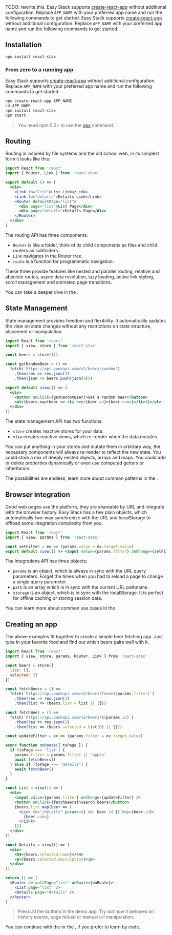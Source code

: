 <header id="header"></header>

TODO: rewrite this. Easy Stack supports [create-react-app](https://github.com/facebookincubator/create-react-app) without additional configuration. Replace `APP_NAME` with your preferred app name and run the following commands to get started. Easy Stack supports [create-react-app](https://github.com/facebookincubator/create-react-app) without additional configuration. Replace `APP_NAME` with your preferred app name and run the following commands to get started.

## Installation

`npm install react-stax`

### From zero to a running app

Easy Stack supports [create-react-app](https://github.com/facebookincubator/create-react-app) without additional configuration. Replace `APP_NAME` with your preferred app name and run the following commands to get started.

```bash
npx create-react-app APP_NAME
cd APP_NAME
npm install react-stax
npm start
```

> You need npm 5.2+ to use the [npx](https://www.npmjs.com/package/npx) command.

## Routing

Routing is inspired by file systems and the old school web, in its simplest form it looks like this:

```jsx
import React from 'react'
import { Router, Link } from 'react-stax'

export default () => (
  <div>
    <Link to="list">List Link</Link>
    <Link to="details">Details Link</Link>
    <Router defaultPage="list">
      <div page="list">List Page</div>
      <div page="details">Details Page</div>
    </Router>
  </div>
)
```

<div id="routing-demo"></div>

The routing API has three components:

- `Router` is like a folder, think of its child components as files and child routers as subfolders.
- `Link` navigates in the Router tree.
- `route` is a function for programmatic navigation.

These three provide features like nested and parallel routing, relative and absolute routes, async data resolution, lazy loading, active link styling, scroll management and animated page transitions.

You can take a deeper dive in the <span id="routing-link"></span>.

## State Management

State management provides freedom and flexibility. It automatically updates the view on state changes without any restrictions on state structure, placement or manipulation.

```jsx
import React from 'react'
import { view, store } from 'react-stax'

const beers = store([])

const getRandomBeer = () =>
  fetch('https://api.punkapi.com/v2/beers/random')
    .then(res => res.json())
    .then(json => beers.push(json[0]))

export default view(() => (
  <div>
    <button onClick={getRandomBeer}>Get a random beer</button>
    <ul>{beers.map(beer => <li key={beer.id}>{beer.name}</li>)}</ul>
  </div>
))
```

<div id="state-demo"></div>

The state management API has two functions:

- `store` creates reactive stores for your data.
- `view` creates reactive views, which re-render when the data mutates.

You can put anything in your stores and mutate them in arbitrary way, the necessary components will always re-render to reflect the new state. You could store a mix of deeply nested objects, arrays and maps. You could add or delete properties dynamically or even use computed getters or inheritance.

The possibilities are endless, learn more about common patterns in the <span id="state-link"></span>.

## Browser integration

Good web pages use the platform, they are shareable by URL and integrate with the browser history. Easy Stack has a few plain objects, which automatically two-way synchronize with the URL and localStorage to offload some integration complexity from you.

```jsx
import React from 'react'
import { view, params } from 'react-stax'

const setFilter = ev => (params.value = ev.target.value)
export default view(() => <input value={params.filter} onChange={setFilter} />)
```

<div id="integrations-demo"></div>

The integrations API has three objects:

- `params` is an object, which is always in sync with the URL query parameters. Forget the times when you had to reload a page to change a single query parameter.
- `path` is an array which is in sync with the current URL pathname.
- `storage` is an object, which is in sync with the localStorage. It is perfect for offline caching or storing session data.

You can learn more about common use cases in the <span id="integrations-link"></span>.

## Creating an app

The above examples fit together to create a simple beer fetching app. Just type in your favorite food and find out which beers pairs well with it.

```jsx
import React from 'react'
import { view, store, params, Router, Link } from 'react-stax'

const beers = store({
  list: [],
  selected: {}
})

const fetchBeers = () =>
  fetch(`https://api.punkapi.com/v2/beers?food=${params.filter}`)
    .then(res => res.json())
    .then(list => (beers.list = list || []))

const fetchBeer = () =>
  fetch(`https://api.punkapi.com/v2/beers/${params.id}`)
    .then(res => res.json())
    .then(list => (beers.selected = list[0] || {}))

const updateFilter = ev => (params.filter = ev.target.value)

async function onRoute({ toPage }) {
  if (toPage === 'list') {
    params.filter = params.filter || 'apple'
    await fetchBeers()
  } else if (toPage === 'details') {
    await fetchBeer()
  }
}

const List = view(() => (
  <div>
    <input value={params.filter} onChange={updateFilter} />
    <button onClick={fetchBeers}>Search beers</button>
    {beers.list.map(beer => (
      <Link to="/details" params={{ id: beer.id }} key={beer.id}>
        {beer.name}
      </Link>
    ))}
  </div>
))

const Details = view(() => (
  <div>
    <h4>{beers.selected.name}</h4>
    <p>{beers.selected.description}</p>
  </div>
))

return () => (
  <Router defaultPage="list" onRoute={onRoute}>
    <List page="list" />
    <Details page="details" />
  </Router>
)
```

<div id="final-demo"></div>

> Press all the buttons in the demo app. Try out how it behaves on history events, page reload or manual url manipulation.

You can continue with the <span id="docs-link"></span> or the <span id="examples-link"></span>, if you prefer to learn by code.
